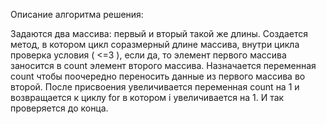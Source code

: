 Описание алгоритма решения:

Задаются два массива: первый и вторый такой же длины.
Создается метод, в котором цикл соразмерный длине массива, внутри цикла проверка условия ( <=3 ),
если да, то элемент первого массива заносится в count элемент второго массива.
Назначается переменная count чтобы поочередно переносить данные из первого массива во второй.
После присвоения увеличивается переменная count на 1 и возвращается к циклу for в котором i увеличивается на 1. И так проверяется до конца.

